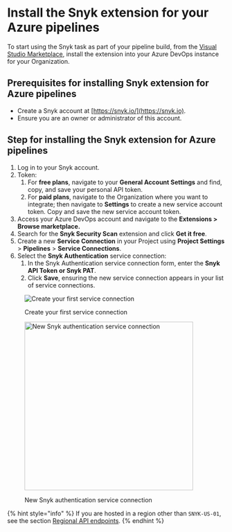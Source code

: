 # Install the Snyk extension for your Azure pipelines

To start using the Snyk task as part of your pipeline build, from the [Visual Studio Marketplace](https://marketplace.visualstudio.com/items?itemName=Snyk.snyk-security-scan), install the extension into your Azure DevOps instance for your Organization.

## **Prerequisites for installing Snyk extension for Azure pipelines**

* Create a Snyk account at [https://snyk.io/](https://snyk.io).
* Ensure you are an owner or administrator of this account.

## **Step for installing the Snyk extension for Azure pipelines**

1. Log in to your Snyk account.
2. Token:
   1. For **free plans**, navigate to your **General Account Settings** and find, copy, and save your personal API token.
   2. For **paid plans**, navigate to the Organization where you want to integrate; then navigate to **Settings** to create a new service account token. Copy and save the new service account token.
3. Access your Azure DevOps account and navigate to the **Extensions  > Browse marketplace.**
4. Search for the **Snyk Security Scan** extension and click **Get it free**.
5. Create a new **Service Connection** in your Project using **Project Settings** > **Pipelines** > **Service Connections**.
6. Select the **Snyk Authentication** service connection:
   1. In the Snyk Authentication service connection form, enter the **Snyk API Token or Snyk PAT**.
   2. Click **Save**, ensuring the new service connection appears in your list of service connections.

<figure><img src="../../../.gitbook/assets/ap_-_search.jpg" alt="Create your first service connection"><figcaption><p>Create your first service connection</p></figcaption></figure>

<figure><img src="../../../.gitbook/assets/Azure-authentication-connection-setup.png" alt="New Snyk authentication service connection" width="389"><figcaption><p>New Snyk authentication service connection</p></figcaption></figure>



{% hint style="info" %}
If you are hosted in a region other than `SNYK-US-01`, see the section [Regional API endpoints](regional-api-endpoints.md).
{% endhint %}
